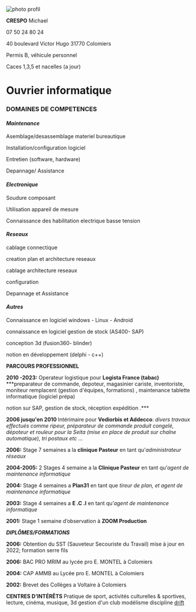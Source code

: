 ![photo profil](https://github.com/michaelc31/quest-cv/blob/main/photo%20cv.jpg?raw=true) 

**CRESPO** Michael 

07 50 24 80 24

40 boulevard Victor Hugo 31770 Colomiers

Permis B, véhicule personnel

Caces 1,3,5 et nacelles (a jour)

# **Ouvrier informatique**

### **DOMAINES DE COMPETENCES**

#### ***Maintenance***	

Asemblage/desassemblage materiel bureautique	

Installation/configuration logiciel	

Entretien (software, hardware)	

Depannage/ Assistance

#### ***Electronique***

Soudure composant

Utilisation appareil de mesure

Connaissance des habilitation electrique basse tension

#### ***Reseaux***     

cablage connectique		

creation plan et architecture reseaux    

cablage architecture reseaux		

configuration					

Depannage et Assistance	

#### ***Autres***

Connaissance en logiciel windows - Linux - Android

connaissance en logiciel gestion de stock (AS400- SAP)

conception 3d (fusion360- blinder)

notion en développement (delphi - c++)


**PARCOURS PROFESSIONNEL**	

**2010 -2023:** Operateur logistique pour **Logista France (tabac)** ***preparateur de commande, depoteur, magasinier cariste, inventoriste, moniteur remplacent (gestion d'équipes, formations) , maintenance tablette informatique (logiciel prépa)

notion sur SAP, gestion de stock, réception expédition .***

**2006 jusqu'en 2010** Intérimaire pour **Vediorbis et Addecco**: _divers travaux effectués comme ripeur, préparateur de commande produit congelé, dépoteur et rouleur pour la Seita (mise en place de produit sur chaîne automatique), tri postaux etc ..._

**2006:** Stage 7 semaines a la **clinique Pasteur** en tant qu’_administrateur réseaux_

**2004-2005:** 2 Stages 4 semaine a la **Clinique Pasteur** en tant qu’_agent de maintenance informatique_

**2004:** Stage  4 semaines a **Plan31** en tant que _tireur de plan, et agent de maintenance informatique_

**2003:** Stage 4 semaines a **E .C .I**  en tant qu’_agent de maintenance informatique_

**2001:** Stage 1 semaine d’observation à **ZOOM Production**

***DIPLÔMES/FORMATIONS***

**2006:** Obtention du SST (Sauveteur Secouriste du Travail) mise à jour en 2022; formation serre fils

**2006:** BAC PRO MRIM  au lycée pro E. MONTEL à Colomiers

**2004:** CAP AMMB au Lycée pro E. MONTEL à Colomiers

**2002:** Brevet des Collèges a Voltaire à Colomiers

**CENTRES D’INTÉRÊTS**
Pratique de sport, activités culturelles & sportives, lecture, cinéma, musique, 3d
gestion d'un club modélisme discipline [drift](https://youtu.be/ygZifMxCoAY)

